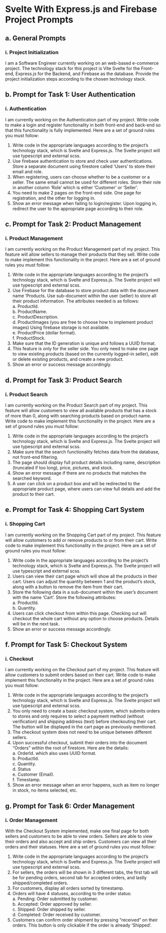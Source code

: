 # Svelte With Express.js and Firebase Project Prompts

## a. General Prompts

### i. Project Initialization
I am a Software Engineer currently working on an web-based e-commerce project. The technology stack for this project is Vite Svelte for the Front-end, Express.js for the Backend, and Firebase as the database. Provide the project initialization steps according to the chosen technology stack.

## b. Prompt for Task 1: User Authentication

### i. Authentication
I am currently working on the Authentication part of my project. Write code to make a login and register functionality in both front-end and back-end so that this functionality is fully implemented. Here are a set of ground rules you must follow:

1. Write code in the appropriate languages according to the project’s technology stack, which is Svelte and Express.js. The Svelte project will use typescript and external scss.
2. Use firebase authentication to store and check user authentications. Store a separate document using firestore called ‘Users’ to store their email and role.
3. When registering, users can choose whether to be a customer or a seller. The same email cannot be used for different roles. Store their role in another column ‘Role’ which is either ‘Customer’ or ‘Seller’.
4. You need to make 2 pages on the front-end side. One page for registration, and the other for logging in.
5. Show an error message when failing to login/register. Upon logging in, redirect the user to the appropriate page according to their role.

## c. Prompt for Task 2: Product Management

### i. Product Management
I am currently working on the Product Management part of my project. This feature will allow sellers to manage their products that they sell. Write code to make implement this functionality in the project. Here are a set of ground rules you must follow:

1. Write code in the appropriate languages according to the project’s technology stack, which is Svelte and Express.js. The Svelte project will use typescript and external scss.
2. Use Firebase for the database to store product data with the document name ‘Products. Use sub-document within the user (seller) to store all their product information. The attributes needed is as follows:  
   a. ProductId.  
   b. ProductName.  
   c. ProductDescription.  
   d. ProductImages (you are free to choose how to implement product images) Using firebase storage is not available.  
   e. ProductPrice (dollar format).  
   f. ProductStock.
3. Make sure that the ID generation is unique and follows a UUID format.
4. This feature is only for the seller side. You only need to make one page to view existing products (based on the currently logged-in seller), edit or delete existing products, and create a new product.
5. Show an error or success message accordingly.

## d. Prompt for Task 3: Product Search

### i. Product Search
I am currently working on the Product Search part of my project. This feature will allow customers to view all available products that has a stock of more than 0, along with searching products based on product name. Write code to make implement this functionality in the project. Here are a set of ground rules you must follow:

1. Write code in the appropriate languages according to the project’s technology stack, which is Svelte and Express.js. The Svelte project will use typescript and external scss.
2. Make sure that the search functionality fetches data from the database, not front-end filtering.
3. The page should display full product details including name, description (truncated if too long), price, pictures, and stock.
4. Show an error message if there are no products that matches the searched keyword.
5. A user can click on a product box and will be redirected to the appropriate product page, where users can view full details and add the product to their cart.

## e. Prompt for Task 4: Shopping Cart System

### i. Shopping Cart
I am currently working on the Shopping Cart part of my project. This feature will allow customers to add or remove products to or from their cart. Write code to make implement this functionality in the project. Here are a set of ground rules you must follow:

1. Write code in the appropriate languages according to the project’s technology stack, which is Svelte and Express.js. The Svelte project will use typescript and external scss.
2. Users can view their cart page which will show all the products in their cart. Users can adjust the quantity between 1 and the product’s stock, along with a button to remove the item from their cart.
3. Store the following data in a sub-document within the user’s document with the name ‘Cart’. Store the following attributes:  
   a. ProductId.  
   b. Quantity.
4. Users can click checkout from within this page. Checking out will checkout the whole cart without any option to choose products. Details will be in the next task.
5. Show an error or success message accordingly.

## f. Prompt for Task 5: Checkout System

### i. Checkout
I am currently working on the Checkout part of my project. This feature will allow customers to submit orders based on their cart. Write code to make implement this functionality in the project. Here are a set of ground rules you must follow:

1. Write code in the appropriate languages according to the project’s technology stack, which is Svelte and Express.js. The Svelte project will use typescript and external scss.
2. You only need to create a basic checkout system, which submits orders to stores and only requires to select a payment method (without verification) and shipping address (text) before checkouting their cart. The button will be displayed in the cart page as previously mentioned.
3. The checkout system does not need to be unique between different sellers.
4. Upon successful checkout, submit their orders into the document “Orders” within the root of firestore. Here are the details:  
   a. OrderId. which also uses UUID format.  
   b. ProductId.  
   c. Quantity.  
   d. Status  
   e. Customer (Email).  
   f. Timestamp.
5. Show an error message when an error happens, such as item no longer in stock, no items selected, etc.

## g. Prompt for Task 6: Order Management

### i. Order Management
With the Checkout System implemented, make one final page for both sellers and customers to be able to view orders. Sellers are able to view their orders and also accept and ship orders. Customers can view all their orders and their statuses. Here are a set of ground rules you must follow:

1. Write code in the appropriate languages according to the project’s technology stack, which is Svelte and Express.js. The Svelte project will use typescript and external scss.
2. For sellers, the orders will be shown in 3 different tabs, the first tab will be for pending orders, second tab for accepted orders, and lastly shipped/completed orders.
3. For customers, display all orders sorted by timestamp.
4. Orders will have 4 statuses, according to the order status:  
   a. Pending: Order submitted by customer.  
   b. Accepted: Order approved by seller.  
   c. Shipped: Order shipped by seller.  
   d. Completed: Order received by customer.
5. Customers can confirm order shipment by pressing “received” on their orders. This button is only clickable if the order is already ‘Shipped’.
